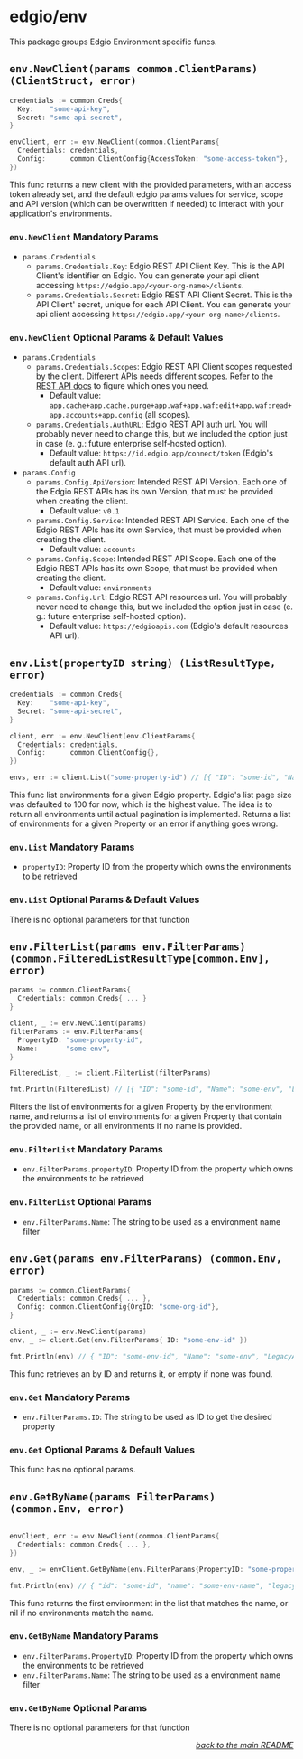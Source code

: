 # edgio/env

This package groups Edgio Environment specific funcs.

## `env.NewClient(params common.ClientParams) (ClientStruct, error)`

```go
credentials := common.Creds{
  Key:    "some-api-key",
  Secret: "some-api-secret",
}

envClient, err := env.NewClient(common.ClientParams{
  Credentials: credentials,
  Config:      common.ClientConfig{AccessToken: "some-access-token"},
})
```

This func returns a new client with the provided parameters, with an access token already set, and the default edgio params values for service, scope and API version (which can be overwritten if needed) to interact with your application's environments.

### `env.NewClient` Mandatory Params

- `params.Credentials`
  - `params.Credentials.Key`: Edgio REST API Client Key. This is the API Client's identifier on Edgio. You can generate your api client accessing `https://edgio.app/<your-org-name>/clients`.
  - `params.Credentials.Secret`: Edgio REST API Client Secret. This is the API Client' secret, unique for each API Client. You can generate your api client accessing `https://edgio.app/<your-org-name>/clients`.

### `env.NewClient` Optional Params & Default Values

- `params.Credentials`
  - `params.Credentials.Scopes`: Edgio REST API Client scopes requested by the client. Different APIs needs different scopes. Refer to the [REST API docs](https://docs.edg.io/rest_api) to figure which ones you need.
    - Default value: `app.cache+app.cache.purge+app.waf+app.waf:edit+app.waf:read+app.accounts+app.config` (all scopes).
  - `params.Credentials.AuthURL`: Edgio REST API auth url. You will probably never need to change this, but we included the option just in case (e. g.: future enterprise self-hosted option).
    - Default value: `https://id.edgio.app/connect/token` (Edgio's default auth API url).
- `params.Config`
  - `params.Config.ApiVersion`: Intended REST API Version. Each one of the Edgio REST APIs has its own Version, that must be provided when creating the client.
    - Default value: `v0.1`
  - `params.Config.Service`: Intended REST API Service. Each one of the Edgio REST APIs has its own Service, that must be provided when creating the client.
    - Default value: `accounts`
  - `params.Config.Scope`: Intended REST API Scope. Each one of the Edgio REST APIs has its own Scope, that must be provided when creating the client.
    - Default value: `environments`
  - `params.Config.Url`: Edgio REST API resources url. You will probably never need to change this, but we included the option just in case (e. g.: future enterprise self-hosted option).
    - Default value: `https://edgioapis.com` (Edgio's default resources API url).

## `env.List(propertyID string) (ListResultType, error)`

```go
credentials := common.Creds{
  Key:    "some-api-key",
  Secret: "some-api-secret",
}

client, err := env.NewClient(env.ClientParams{
  Credentials: credentials,
  Config:      common.ClientConfig{},
})

envs, err := client.List("some-property-id") // [{ "ID": "some-id", "Name": "some-env-name", "LegacyAccNumber": "some-acc-number", "DefaultDomainName": "some-domain-name", "DNSDomainName": "some-dns", "CanMembersDeploy": true, "OnlyMaintainersCanDeploy": true, "HTTPRequestLogging": true, "PciCompliance": true, "CreatedAt": "2019-08-24T14:15:22Z", "UpdatedAt": "2019-08-24T14:15:22Z" }]
```

This func list environments for a given Edgio property. Edgio's list page size was defaulted to 100 for now, which is the highest value. The idea is to return all environments until actual pagination is implemented. Returns a list of environments for a given Property or an error if anything goes wrong.

### `env.List` Mandatory Params

- `propertyID`: Property ID from the property which owns the environments to be retrieved

### `env.List` Optional Params & Default Values

There is no optional parameters for that function

## `env.FilterList(params env.FilterParams) (common.FilteredListResultType[common.Env], error)`

```go
params := common.ClientParams{
  Credentials: common.Creds{ ... }
}

client, _ := env.NewClient(params)
filterParams := env.FilterParams{
  PropertyID: "some-property-id",
  Name:       "some-env",
}

FilteredList, _ := client.FilterList(filterParams)

fmt.Println(FilteredList) // [{ "ID": "some-id", "Name": "some-env", "LegacyAccNumber": "some-acc-number", "DefaultDomainName": "some-domain-name", "DNSDomainName": "some-dns", "CanMembersDeploy": true, "OnlyMaintainersCanDeploy": true, "HTTPRequestLogging": true, "PciCompliance": true, "CreatedAt": "2019-08-24T14:15:22Z", "UpdatedAt": "2019-08-24T14:15:22Z" }]
```

Filters the list of environments for a given Property by the environment name, and returns a list of environments for a given Property that contain the provided name, or all environments if no name is provided.

### `env.FilterList` Mandatory Params

- `env.FilterParams.propertyID`: Property ID from the property which owns the environments to be retrieved

### `env.FilterList` Optional Params

- `env.FilterParams.Name`: The string to be used as a environment name filter

## `env.Get(params env.FilterParams) (common.Env, error)`

```go
params := common.ClientParams{
  Credentials: common.Creds{ ... },
  Config: common.ClientConfig{OrgID: "some-org-id"},
}

client, _ := env.NewClient(params)
env, _ := client.Get(env.FilterParams{ ID: "some-env-id" })

fmt.Println(env) // { "ID": "some-env-id", "Name": "some-env", "LegacyAccNumber": "some-acc-number", "DefaultDomainName": "some-domain-name", "DNSDomainName": "some-dns", "CanMembersDeploy": true, "OnlyMaintainersCanDeploy": true, "HTTPRequestLogging": true, "PciCompliance": true, "CreatedAt": "2019-08-24T14:15:22Z", "UpdatedAt": "2019-08-24T14:15:22Z" }
```

This func retrieves an by ID and returns it, or empty if none was found.

### `env.Get` Mandatory Params

- `env.FilterParams.ID`: The string to be used as ID to get the desired property

### `env.Get` Optional Params & Default Values

This func has no optional params.

## `env.GetByName(params FilterParams) (common.Env, error)`

```go

envClient, err := env.NewClient(common.ClientParams{
  Credentials: common.Creds{ ... },
})

env, _ := envClient.GetByName(env.FilterParams{PropertyID: "some-property-id", Name: "some-env-name"})

fmt.Println(env) // { "id": "some-id", "name": "some-env-name", "legacy_account_number": "", "default_domain_name": "", "dns_domain_name": "", "can_members_deploy": true, "only_maintainers_can_deploy": true, "http_request_logging": true, "pci_compliance": true, "created_at": "2019-08-24T14:15:22Z", "updated_at": "2019-08-24T14:15:22Z" }
```

This func returns the first environment in the list that matches the name, or nil if no environments match the name.

### `env.GetByName` Mandatory Params

- `env.FilterParams.PropertyID`: Property ID from the property which owns the environments to be retrieved
- `env.FilterParams.Name`: The string to be used as a environment name filter

### `env.GetByName` Optional Params

There is no optional parameters for that function

<p align="right"><em><a href="../#edgioenvironment">back to the main README</a></em></p>
